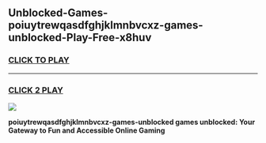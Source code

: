 
## Unblocked-Games-poiuytrewqasdfghjklmnbvcxz-games-unblocked-Play-Free-x8huv
<h3>
<a href="https://premium76.site?title=poiuytrewqasdfghjklmnbvcxz-games-unblocked&ref=18A">CLICK TO PLAY</a></h3>
<hr>

<h3>
<a href="https://premium76.site?title=poiuytrewqasdfghjklmnbvcxz-games-unblocked&ref=18A">CLICK 2 PLAY</a>
  
</h3>

<a href="https://premium76.site?title=poiuytrewqasdfghjklmnbvcxz-games-unblocked&ref=18A"><img src="https://clearcache.store/games.png"></a>


**poiuytrewqasdfghjklmnbvcxz-games-unblocked games unblocked: Your Gateway to Fun and Accessible Online Gaming**
